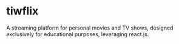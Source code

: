 # tiwflix
A streaming platform for personal movies and TV shows, designed exclusively for educational purposes, leveraging react.js.
